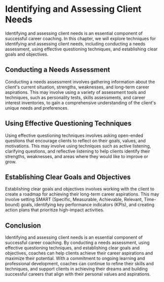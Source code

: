 Identifying and Assessing Client Needs
============================================================================================

Identifying and assessing client needs is an essential component of successful career coaching. In this chapter, we will explore techniques for identifying and assessing client needs, including conducting a needs assessment, using effective questioning techniques, and establishing clear goals and objectives.

Conducting a Needs Assessment
-----------------------------

Conducting a needs assessment involves gathering information about the client's current situation, strengths, weaknesses, and long-term career aspirations. This may involve using a variety of assessment tools and techniques, such as personality tests, skills assessments, and career interest inventories, to gain a comprehensive understanding of the client's unique needs and preferences.

Using Effective Questioning Techniques
--------------------------------------

Using effective questioning techniques involves asking open-ended questions that encourage clients to reflect on their goals, values, and motivations. This may involve using techniques such as active listening, clarifying questions, and reflective listening to help clients identify their strengths, weaknesses, and areas where they would like to improve or grow.

Establishing Clear Goals and Objectives
---------------------------------------

Establishing clear goals and objectives involves working with the client to create a roadmap for achieving their long-term career aspirations. This may involve setting SMART (Specific, Measurable, Achievable, Relevant, Time-bound) goals, identifying key performance indicators (KPIs), and creating action plans that prioritize high-impact activities.

Conclusion
----------

Identifying and assessing client needs is an essential component of successful career coaching. By conducting a needs assessment, using effective questioning techniques, and establishing clear goals and objectives, coaches can help clients achieve their career aspirations and maximize their potential. With a commitment to ongoing learning and professional development, coaches can continue to refine their skills and techniques, and support clients in achieving their dreams and building successful careers that align with their personal values and aspirations.
